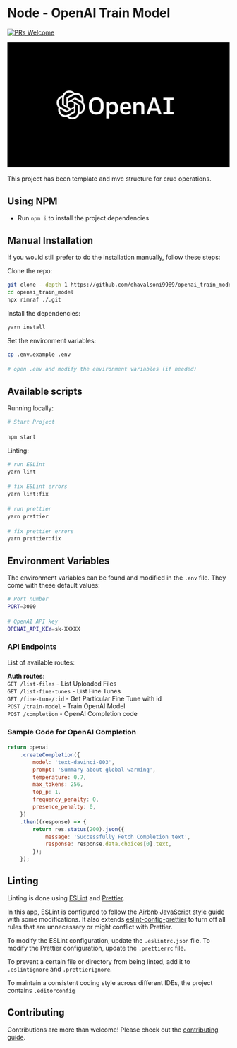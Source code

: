 # Node - OpenAI Train Model

[![PRs Welcome](https://img.shields.io/badge/PRs-welcome-brightgreen.svg?style=flat-square)](https://makeapullrequest.com)

![alt text](https://github.com/dhavalsoni9989/openai_train_model/blob/3d68633a15c3eecd55f6166eb3b153a93123e056/public/openai.png?raw=true)

This project has been template and mvc structure for crud operations.

## Using NPM

-   Run `npm i` to install the project dependencies

## Manual Installation

If you would still prefer to do the installation manually, follow these steps:

Clone the repo:

```bash
git clone --depth 1 https://github.com/dhavalsoni9989/openai_train_model.git
cd openai_train_model
npx rimraf ./.git
```

Install the dependencies:

```bash
yarn install
```

Set the environment variables:

```bash
cp .env.example .env

# open .env and modify the environment variables (if needed)
```

## Available scripts

Running locally:

```bash
# Start Project

npm start

```

Linting:

```bash
# run ESLint
yarn lint

# fix ESLint errors
yarn lint:fix

# run prettier
yarn prettier

# fix prettier errors
yarn prettier:fix
```

## Environment Variables

The environment variables can be found and modified in the `.env` file. They come with these default values:

```bash
# Port number
PORT=3000

# OpenAI API key
OPENAI_API_KEY=sk-XXXXX
```

### API Endpoints

List of available routes:

**Auth routes**:\
`GET /list-files` - List Uploaded Files\
`GET /list-fine-tunes` - List Fine Tunes\
`GET /fine-tune/:id` - Get Particular Fine Tune with id\
`POST /train-model` - Train OpenAI Model\
`POST /completion` - OpenAI Completion code

### Sample Code for OpenAI Completion

```javascript
return openai
    .createCompletion({
        model: 'text-davinci-003',
        prompt: 'Summary about global warming',
        temperature: 0.7,
        max_tokens: 256,
        top_p: 1,
        frequency_penalty: 0,
        presence_penalty: 0,
    })
    .then((response) => {
        return res.status(200).json({
            message: 'Successfully Fetch Completion text',
            response: response.data.choices[0].text,
        });
    });
```

## Linting

Linting is done using [ESLint](https://eslint.org/) and [Prettier](https://prettier.io).

In this app, ESLint is configured to follow the [Airbnb JavaScript style guide](https://github.com/airbnb/javascript/tree/master/packages/eslint-config-airbnb-base) with some modifications. It also extends [eslint-config-prettier](https://github.com/prettier/eslint-config-prettier) to turn off all rules that are unnecessary or might conflict with Prettier.

To modify the ESLint configuration, update the `.eslintrc.json` file. To modify the Prettier configuration, update the `.prettierrc` file.

To prevent a certain file or directory from being linted, add it to `.eslintignore` and `.prettierignore`.

To maintain a consistent coding style across different IDEs, the project contains `.editorconfig`

## Contributing

Contributions are more than welcome! Please check out the [contributing guide](CONTRIBUTING.md).

